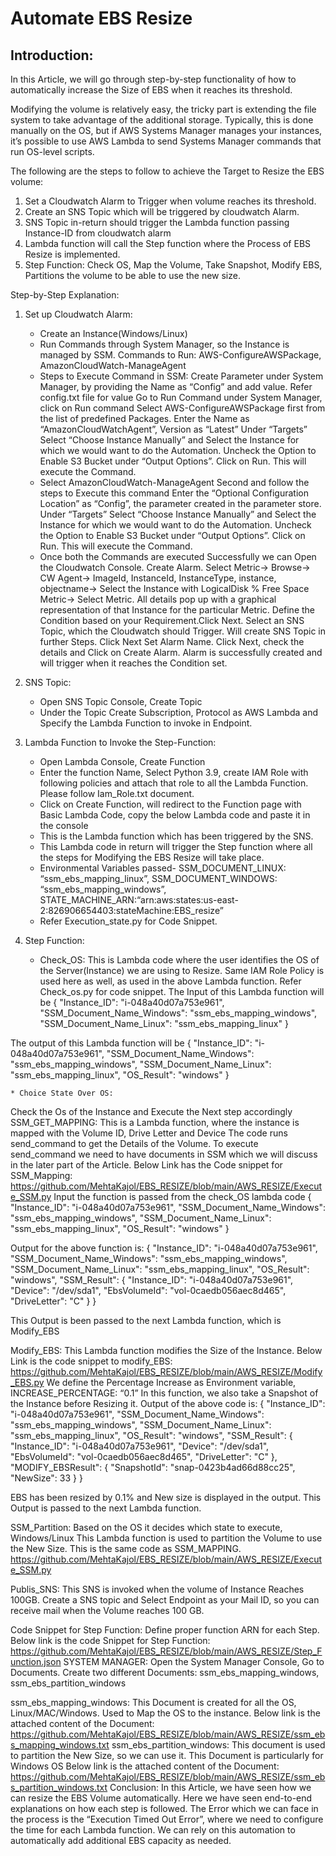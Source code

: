 # Automate EBS Resize
## Introduction:
In this Article, we will go through step-by-step functionality of how to automatically increase the Size of EBS when it reaches its threshold.

Modifying the volume is relatively easy, the tricky part is extending the file system to take advantage of the additional storage. Typically, this is done manually on the OS, but if AWS Systems Manager manages your instances, it’s possible to use AWS Lambda to send Systems Manager commands that run OS-level scripts.

The following are the steps to follow to achieve the Target to Resize the EBS volume:
1. Set a Cloudwatch Alarm to Trigger when volume reaches its threshold.
2. Create an SNS Topic which will be triggered by cloudwatch Alarm.
3. SNS Topic in-return should trigger the Lambda function passing Instance-ID from cloudwatch alarm
4. Lambda function will call the Step function where the Process of EBS Resize is implemented.
5. Step Function: Check OS, Map the Volume, Take Snapshot, Modify EBS, Partitions the volume to be able to use the new size.

Step-by-Step Explanation:
1. Set up Cloudwatch Alarm:  
	* Create an Instance(Windows/Linux)
	* Run Commands through System Manager, so the Instance is managed by SSM.
		Commands to Run: AWS-ConfigureAWSPackage, AmazonCloudWatch-ManageAgent
	* Steps to Execute Command in SSM:
		Create Parameter under System Manager, by providing the Name as “Config” and add value. Refer config.txt file for value
		Go to Run Command under System Manager, click on Run command Select AWS-ConfigureAWSPackage first from the list of predefined Packages.
		Enter the Name as “AmazonCloudWatchAgent”, Version as “Latest”
		Under “Targets” Select “Choose Instance Manually” and Select the Instance for which we would want to do the Automation.
		Uncheck the Option to Enable S3 Bucket under “Output Options”. 
		Click on Run. This will execute the Command.
	* Select AmazonCloudWatch-ManageAgent Second and follow the steps to Execute this command
		Enter the “Optional Configuration Location” as “Config”, the parameter created in the parameter store.
		Under “Targets” Select “Choose Instance Manually” and Select the Instance for which we would want to do the Automation.
		Uncheck the Option to Enable S3 Bucket under “Output Options”. 
		Click on Run. This will execute the Command.
	* Once both the Commands are executed Successfully we can Open the Cloudwatch Console. Create Alarm.
		Select Metric-> Browse-> CW Agent-> ImageId, InstanceId, InstanceType, instance, objectname-> Select the Instance with LogicalDisk % Free Space Metric-> Select Metric.
		All details pop up with a graphical representation of that Instance for the particular Metric.
		Define the Condition based on your Requirement.Click Next.
		Select an SNS Topic, which the Cloudwatch should Trigger. Will create SNS Topic in further Steps. Click Next
		Set Alarm Name. Click Next, check the details and Click on Create Alarm. Alarm is successfully created and will trigger when it reaches the Condition set.

2. SNS Topic:
	* Open SNS Topic Console, Create Topic
	* Under the Topic Create Subscription, Protocol as AWS Lambda and Specify the Lambda Function to invoke in Endpoint.

3. Lambda Function to Invoke the Step-Function:
	* Open Lambda Console, Create Function
	* Enter the function Name, Select Python 3.9, create IAM Role with following policies and attach that role to all the Lambda Function. Please follow Iam_Role.txt document.
	* Click on Create Function, will redirect to the Function page with Basic Lambda Code, copy the below Lambda code and paste it in the console
	* This is the Lambda function which has been triggered by the SNS.
	* This Lambda code in return will trigger the Step function where all the steps for Modifying the EBS Resize will take place.
	* Environmental Variables passed- SSM_DOCUMENT_LINUX: “ssm_ebs_mapping_linux”, SSM_DOCUMENT_WINDOWS: “ssm_ebs_mapping_windows”, STATE_MACHINE_ARN:“arn:aws:states:us-east-2:826906654403:stateMachine:EBS_resize”
	* Refer Execution_state.py for Code Snippet.

4. Step Function:
	* Check_OS:
		This is Lambda code where the user identifies the OS of the Server(Instance) we are using to Resize.
		Same IAM Role Policy is used here as well, as used in the above Lambda function.
		Refer Check_os.py for code snippet.
The Input of this Lambda function will be 
{
  "Instance_ID": "i-048a40d07a753e961",
  "SSM_Document_Name_Windows": "ssm_ebs_mapping_windows",
  "SSM_Document_Name_Linux": "ssm_ebs_mapping_linux"
}

The output of this Lambda function will be 
{
  "Instance_ID": "i-048a40d07a753e961",
  "SSM_Document_Name_Windows": "ssm_ebs_mapping_windows",
  "SSM_Document_Name_Linux": "ssm_ebs_mapping_linux",
  "OS_Result": "windows"
}

	* Choice State Over OS:
Check the Os of the Instance and Execute the Next step accordingly
SSM_GET_MAPPING:
This is a Lambda function, where the instance is mapped with the Volume ID, Drive Letter and Device
The code runs send_command to get the Details of the Volume. To execute send_command we need to have documents in SSM which we will discuss in the later part of the Article.
Below Link has the Code snippet for SSM_Mapping:
https://github.com/MehtaKajol/EBS_RESIZE/blob/main/AWS_RESIZE/Execute_SSM.py 
Input the function is passed from the check_OS lambda code
{
  "Instance_ID": "i-048a40d07a753e961",
  "SSM_Document_Name_Windows": "ssm_ebs_mapping_windows",
  "SSM_Document_Name_Linux": "ssm_ebs_mapping_linux",
  "OS_Result": "windows"
}



Output for the above function is:
{
  "Instance_ID": "i-048a40d07a753e961",
  "SSM_Document_Name_Windows": "ssm_ebs_mapping_windows",
  "SSM_Document_Name_Linux": "ssm_ebs_mapping_linux",
  "OS_Result": "windows",
  "SSM_Result": {
    "Instance_ID": "i-048a40d07a753e961",
    "Device": "/dev/sda1",
    "EbsVolumeId": "vol-0caedb056aec8d465",
    "DriveLetter": "C"
  }
}


This Output is been passed to the next Lambda function, which is Modify_EBS

Modify_EBS:
This Lambda function modifies the Size of the Instance.
Below Link is the code snippet to modify_EBS:
https://github.com/MehtaKajol/EBS_RESIZE/blob/main/AWS_RESIZE/Modify_EBS.py 
We define the Percentage Increase as Environment variable, INCREASE_PERCENTAGE: “0.1”
In this function, we also take a Snapshot of the Instance before Resizing it.
Output of the above code is:
{
  "Instance_ID": "i-048a40d07a753e961",
  "SSM_Document_Name_Windows": "ssm_ebs_mapping_windows",
  "SSM_Document_Name_Linux": "ssm_ebs_mapping_linux",
  "OS_Result": "windows",
  "SSM_Result": {
    "Instance_ID": "i-048a40d07a753e961",
    "Device": "/dev/sda1",
    "EbsVolumeId": "vol-0caedb056aec8d465",
    "DriveLetter": "C"
  },
  "MODIFY_EBSResult": {
    "SnapshotId": "snap-0423b4ad66d88cc25",
    "NewSize": 33
  }
}


EBS has been resized by 0.1% and New size is displayed in the output.
This Output is passed to the next Lambda function.

SSM_Partition:
Based on the OS it decides which state to execute, Windows/Linux
This Lambda function is used to partition the Volume to use the New Size.
This is the same code as SSM_MAPPING.
https://github.com/MehtaKajol/EBS_RESIZE/blob/main/AWS_RESIZE/Execute_SSM.py 

Publis_SNS:
This SNS is invoked when the volume of Instance Reaches 100GB.
Create a SNS topic and Select Endpoint as your Mail ID, so you can receive mail when the Volume reaches 100 GB.

Code Snippet for Step Function:
Define proper function ARN for each Step.
Below link is the code Snippet for Step Function:
https://github.com/MehtaKajol/EBS_RESIZE/blob/main/AWS_RESIZE/Step_Function.json 
SYSTEM MANAGER:
Open the System Manager Console, Go to Documents.
Create two different Documents: ssm_ebs_mapping_windows, ssm_ebs_partition_windows

ssm_ebs_mapping_windows: This Document is created for all the OS, Linux/MAC/Windows. Used to Map the OS to the instance.
Below link is the attached content of the Document:
https://github.com/MehtaKajol/EBS_RESIZE/blob/main/AWS_RESIZE/ssm_ebs_mapping_windows.txt 
ssm_ebs_partition_windows: This document is used to partition the New Size, so we can use it. This Document is particularly for Windows OS
Below link is the attached content of the Document:
https://github.com/MehtaKajol/EBS_RESIZE/blob/main/AWS_RESIZE/ssm_ebs_partition_windows.txt 
Conclusion:
In this Article, we have seen how we can resize the EBS Volume automatically. Here we have seen end-to-end explanations on how each step is followed. 
The Error which we can face in the process is the “Execution Timed Out Error”, where we need to configure the time for each Lambda function. We can rely on this automation to automatically add additional EBS capacity as needed.
